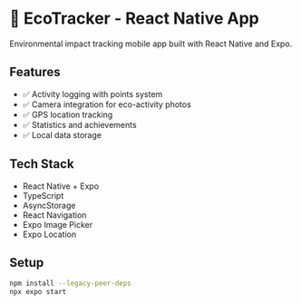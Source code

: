 # 🌱 EcoTracker - React Native App

Environmental impact tracking mobile app built with React Native and Expo.

## Features
- ✅ Activity logging with points system
- ✅ Camera integration for eco-activity photos
- ✅ GPS location tracking
- ✅ Statistics and achievements
- ✅ Local data storage

## Tech Stack
- React Native + Expo
- TypeScript
- AsyncStorage
- React Navigation
- Expo Image Picker
- Expo Location

## Setup
```bash
npm install --legacy-peer-deps
npx expo start

